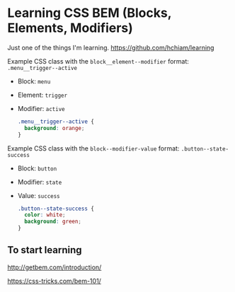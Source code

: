 # Learning CSS BEM (Blocks, Elements, Modifiers)

Just one of the things I'm learning. <https://github.com/hchiam/learning>

Example CSS class with the `block__element--modifier` format: `.menu__trigger--active`
 * Block: `menu`
 * Element: `trigger`
 * Modifier: `active`

    ```css
    .menu__trigger--active {
      background: orange;
    }
    ```

Example CSS class with the `block--modifier-value` format: `.button--state-success`
 * Block: `button`
 * Modifier: `state`
 * Value: `success`

    ```css
    .button--state-success {
      color: white;
      background: green;
    }
    ```

## To start learning

<http://getbem.com/introduction/>

<https://css-tricks.com/bem-101/>
